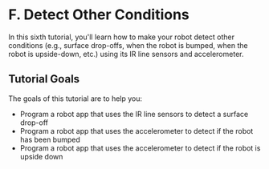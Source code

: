 # F. Detect Other Conditions

In this sixth tutorial, you'll learn how to make your robot detect other conditions \(e.g., surface drop-offs, when the robot is bumped, when the robot is upside-down, etc.\) using its IR line sensors and accelerometer.

## Tutorial Goals <a id="tutorial-goals"></a>

The goals of this tutorial are to help you:

* Program a robot app that uses the IR line sensors to detect a surface drop-off
* Program a robot app that uses the accelerometer to detect if the robot has been bumped
* Program a robot app that uses the accelerometer to detect if the robot is upside down



